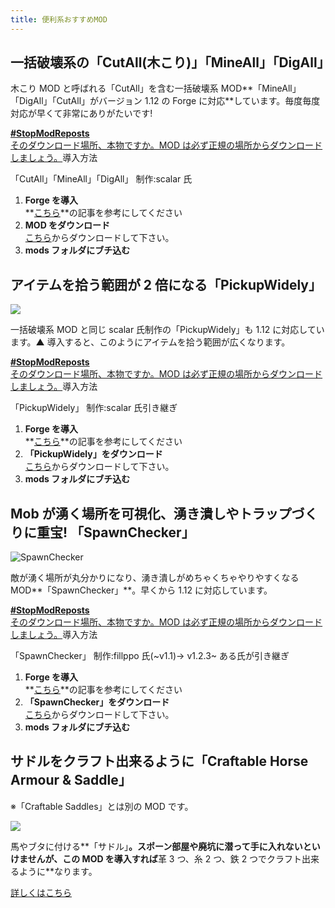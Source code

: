 ```yaml
---
title: 便利系おすすめMOD
---
```


## 一括破壊系の「CutAll(木こり)」「MineAll」「DigAll」

[](https://www.napoan.com/wp-content/uploads/2018/02/0499a0f1109b4e8ea89c6e0f89785b36_oenprb.jfif)

木こり MOD と呼ばれる「CutAll」を含む一括破壊系 MOD**「MineAll」「DigAll」「CutAll」がバージョン 1.12 の Forge に対応**しています。毎度毎度対応が早くて非常にありがたいです!

[**#StopModReposts**  
そのダウンロード場所、本物ですか。MOD は必ず正規の場所からダウンロードしましょう。](https://www.napoan.com/stop-mod-reposts/)導入方法

「CutAll」「MineAll」「DigAll」 制作:scalar 氏

1.  **Forge を導入**  
    **[こちら](../howto/install-forge)**の記事を参考にしてください
2.  **MOD をダウンロード**  
    [こちら](http://forum.minecraftuser.jp/viewtopic.php?f=13&t=6874 'ダウンロード')からダウンロードして下さい。
3.  **mods フォルダにブチ込む**

## アイテムを拾う範囲が 2 倍になる「PickupWidely」

![](https://cdn-ak.f.st-hatena.com/images/fotolife/s/sasigume/20210208/20210208094916.gif)

一括破壊系 MOD と同じ scalar 氏制作の「PickupWidely」も 1.12 に対応しています。▲ 導入すると、このようにアイテムを拾う範囲が広くなります。

[**#StopModReposts**  
そのダウンロード場所、本物ですか。MOD は必ず正規の場所からダウンロードしましょう。](https://www.napoan.com/stop-mod-reposts/)導入方法

「PickupWidely」 制作:scalar 氏引き継ぎ

1.  **Forge を導入**  
    **[こちら](../howto/install-forge)**の記事を参考にしてください
2.  **「PickupWidely」をダウンロード**  
    [こちら](http://forum.minecraftuser.jp/viewtopic.php?f=13&t=6874 '「PickupWidely」のダウンロード')からダウンロードして下さい。
3.  **mods フォルダにブチ込む**

## Mob が湧く場所を可視化、湧き潰しやトラップづくりに重宝! 「SpawnChecker」

![SpawnChecker](https://cdn-ak.f.st-hatena.com/images/fotolife/s/sasigume/20210208/20210208092106.png)

敵が湧く場所が丸分かりになり、湧き潰しがめちゃくちゃやりやすくなる MOD**「SpawnChecker」**。早くから 1.12 に対応しています。

[**#StopModReposts**  
そのダウンロード場所、本物ですか。MOD は必ず正規の場所からダウンロードしましょう。](https://www.napoan.com/stop-mod-reposts/)導入方法

「SpawnChecker」 制作:fillppo 氏(~v1.1)→ v1.2.3~ ある氏が引き継ぎ

1.  **Forge を導入**  
    **[こちら](../howto/install-forge)**の記事を参考にしてください
2.  **「SpawnChecker」をダウンロード**  
    [こちら](http://forum.minecraftuser.jp/viewtopic.php?t=3835 '「SpawnChecker」のダウンロード')からダウンロードして下さい。
3.  **mods フォルダにブチ込む**

## サドルをクラフト出来るように「Craftable Horse Armour & Saddle」

※「Craftable Saddles」とは別の MOD です。

![](https://cdn-ak.f.st-hatena.com/images/fotolife/s/sasigume/20210208/20210208090135.png)

馬やブタに付ける**「サドル」**。スポーン部屋や廃坑に潜って手に入れないといけませんが、この MOD を導入すれば**革 3 つ、糸 2 つ、鉄 2 つでクラフト出来るように**なります。

<a class="button button--primary" href="/minecraft-je/mod/craftable-hourse-armour-saddle">
  詳しくはこちら
</a>
